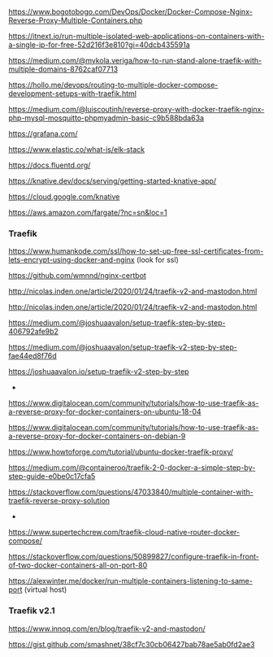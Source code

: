 https://www.bogotobogo.com/DevOps/Docker/Docker-Compose-Nginx-Reverse-Proxy-Multiple-Containers.php

https://itnext.io/run-multiple-isolated-web-applications-on-containers-with-a-single-ip-for-free-52d216f3e810?gi=40dcb435591a

https://medium.com/@mykola.veriga/how-to-run-stand-alone-traefik-with-multiple-domains-8762caf07713

https://hollo.me/devops/routing-to-multiple-docker-compose-development-setups-with-traefik.html

https://medium.com/@luiscoutinh/reverse-proxy-with-docker-traefik-nginx-php-mysql-mosquitto-phpmyadmin-basic-c9b588bda63a

https://grafana.com/

https://www.elastic.co/what-is/elk-stack

https://docs.fluentd.org/

https://knative.dev/docs/serving/getting-started-knative-app/

https://cloud.google.com/knative

https://aws.amazon.com/fargate/?nc=sn&loc=1

### Traefik ###

https://www.humankode.com/ssl/how-to-set-up-free-ssl-certificates-from-lets-encrypt-using-docker-and-nginx (look for ssl)

https://github.com/wmnnd/nginx-certbot

http://nicolas.inden.one/article/2020/01/24/traefik-v2-and-mastodon.html

http://nicolas.inden.one/article/2020/01/24/traefik-v2-and-mastodon.html

https://medium.com/@joshuaavalon/setup-traefik-step-by-step-406792afe9b2

https://medium.com/@joshuaavalon/setup-traefik-v2-step-by-step-fae44ed8f76d

https://joshuaavalon.io/setup-traefik-v2-step-by-step

*

https://www.digitalocean.com/community/tutorials/how-to-use-traefik-as-a-reverse-proxy-for-docker-containers-on-ubuntu-18-04

https://www.digitalocean.com/community/tutorials/how-to-use-traefik-as-a-reverse-proxy-for-docker-containers-on-debian-9

https://www.howtoforge.com/tutorial/ubuntu-docker-traefik-proxy/

https://medium.com/@containeroo/traefik-2-0-docker-a-simple-step-by-step-guide-e0be0c17cfa5

https://stackoverflow.com/questions/47033840/multiple-container-with-traefik-reverse-proxy-solution

*

https://www.supertechcrew.com/traefik-cloud-native-router-docker-compose/

https://stackoverflow.com/questions/50899827/configure-traefik-in-front-of-two-docker-containers-all-on-port-80

https://alexwinter.me/docker/run-multiple-containers-listening-to-same-port (virtual host)

### Traefik v2.1

https://www.innoq.com/en/blog/traefik-v2-and-mastodon/

https://gist.github.com/smashnet/38cf7c30cb06427bab78ae5ab0fd2ae3
